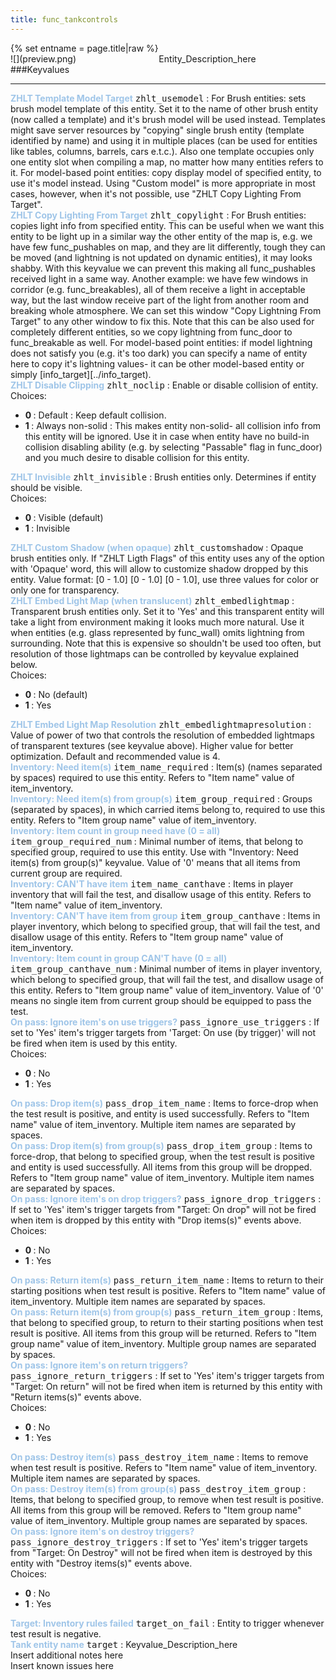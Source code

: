 ```yaml
---
title: func_tankcontrols
---
```

<div>{% set entname = page.title|raw %}</div>
<div class="container previewimg">
<div class="columns">
<div class="imagepadding column col-auto" markdown="1">![](preview.png)</div>
<div class="column entityentry" markdown="1">Entity_Description_here</div>
</div>
</div>
###Keyvalues
<hr>
<div class="entityentry" markdown="1">
<span style="color:#9fc5e8;"><b>ZHLT Template Model Target</b></span> <kbd  class="tooltip" data-tooltip="string">zhlt_usemodel</kbd> :
For Brush entities: sets brush model template of this entity. Set it to the name of other brush entity (now called a template) and it's brush model will be used instead. Templates might save server resources by "copying" single brush entity (template identified by name) and using it in multiple places (can be used for entities like tables, columns, barrels, cars e.t.c.). Also one template occupies only one entity slot when compiling a map, no matter how many entities refers to it.
For model-based point entities: copy display model of specified entity, to use it's model instead. Using "Custom model" is more appropriate in most cases, however, when it's not possible, use "ZHLT Copy Lighting From Target".
</div>
<div class="entityentry" markdown="1">
<span style="color:#9fc5e8;"><b>ZHLT Copy Lighting From Target</b></span> <kbd  class="tooltip" data-tooltip="string">zhlt_copylight</kbd> :
For Brush entities: copies light info from specified entity. This can be useful when we want this entity to be light up in a similar way the other entity of the map is, e.g. we have few func_pushables on map, and they are lit differently, tough they can be moved (and lightning is not updated on dynamic entities), it may looks shabby. With this keyvalue we can prevent this making all func_pushables received light in a same way. Another example: we have few windows in corridor (e.g. func_breakables), all of them receive a light in acceptable way, but the last window receive part of the light from another room and breaking whole atmosphere. We can set this window "Copy Lightning From Target" to any other window to fix this. Note that this can be also used for completely different entities, so we copy lightning from func_door to func_breakable as well.
For model-based point entities: if model lightning does not satisfy you (e.g. it's too dark) you can specify a name of entity here to copy it's lightning values- it can be other model-based entity or simply [info_target][../info_target).
</div>
<div class="entityentry" markdown="1">
<span style="color:#9fc5e8;"><b>ZHLT Disable Clipping</b></span> <kbd  class="tooltip" data-tooltip="choices">zhlt_noclip</kbd> :
Enable or disable collision of entity.
<div class="accordion">
<input type="checkbox" id="accordion-1" name="accordion-checkbox" hidden>
<label class="accordion-header" for="accordion-1">
<i class="icon icon-arrow-right mr-1"></i>
Choices:
</label>
<div class="accordion-body">
<ul>
<li><b>0 </b> : Default : Keep default collision.</li>
<li><b>1 </b> : Always non-solid : This makes entity non-solid- all collision info from this entity will be ignored. Use it in case when entity have no build-in collision disabling ability (e.g. by selecting "Passable" flag in func_door) and you much desire to disable collision for this entity.</li>
</ul>
</div>
</div>
</div>
<div class="entityentry" markdown="1">
<span style="color:#9fc5e8;"><b>ZHLT Invisible</b></span> <kbd  class="tooltip" data-tooltip="choices">zhlt_invisible</kbd> :
Brush entities only. Determines if entity should be visible.
<div class="accordion">
<input type="checkbox" id="accordion-2" name="accordion-checkbox" hidden>
<label class="accordion-header" for="accordion-2">
<i class="icon icon-arrow-right mr-1"></i>
Choices:
</label>
<div class="accordion-body">
<ul>
<li><b>0 </b> : Visible (default)</li>
<li><b>1 </b> : Invisible</li>
</ul>
</div>
</div>
</div>
<div class="entityentry" markdown="1">
<span style="color:#9fc5e8;"><b>ZHLT Custom Shadow (when opaque)</b></span> <kbd  class="tooltip" data-tooltip="string">zhlt_customshadow</kbd> :
Opaque brush entities only. If "ZHLT Ligth Flags" of this entity uses any of the option with 'Opaque' word, this will allow to customize shadow dropped by this entity. Value format: [0 - 1.0] [0 - 1.0] [0 - 1.0], use three values for color or only one for transparency.
</div>
<div class="entityentry" markdown="1">
<span style="color:#9fc5e8;"><b>ZHLT Embed Light Map (when translucent)</b></span> <kbd  class="tooltip" data-tooltip="choices">zhlt_embedlightmap</kbd> :
Transparent brush entities only. Set it to 'Yes' and this transparent entity will take a light from environment making it looks much more natural. Use it when entities (e.g. glass represented by func_wall) omits lightning from surrounding. Note that this is expensive so shouldn't be used too often, but resolution of those lightmaps can be controlled by keyvalue explained below.
<div class="accordion">
<input type="checkbox" id="accordion-3" name="accordion-checkbox" hidden>
<label class="accordion-header" for="accordion-3">
<i class="icon icon-arrow-right mr-1"></i>
Choices:
</label>
<div class="accordion-body">
<ul>
<li><b>0 </b> : No (default)</li>
<li><b>1 </b> : Yes</li>
</ul>
</div>
</div>
</div>
<div class="entityentry" markdown="1">
<span style="color:#9fc5e8;"><b>ZHLT Embed Light Map Resolution</b></span> <kbd  class="tooltip" data-tooltip="integer">zhlt_embedlightmapresolution</kbd> :
Value of power of two that controls the resolution of embedded lightmaps of transparent textures (see keyvalue above). Higher value for better optimization. Default and recommended value is 4.
</div>
<div class="entityentry" markdown="1">
<span style="color:#9fc5e8;"><b>Inventory: Need item(s)</b></span> <kbd  class="tooltip" data-tooltip="string">item_name_required</kbd> :
Item(s) (names separated by spaces) required to use this entity. Refers to "Item name" value of item_inventory.
</div>
<div class="entityentry" markdown="1">
<span style="color:#9fc5e8;"><b>Inventory: Need item(s) from group(s)</b></span> <kbd  class="tooltip" data-tooltip="string">item_group_required</kbd> :
Groups (separated by spaces), in which carried items belong to, required to use this entity. Refers to "Item group name" value of item_inventory.
</div>
<div class="entityentry" markdown="1">
<span style="color:#9fc5e8;"><b>Inventory: Item count in group need have (0 = all)</b></span> <kbd  class="tooltip" data-tooltip="integer">item_group_required_num</kbd> :
Minimal number of items, that belong to specified group, required to use this entity. Use with "Inventory: Need item(s) from group(s)" keyvalue. Value of '0' means that all items from current group are required.
</div>
<div class="entityentry" markdown="1">
<span style="color:#9fc5e8;"><b>Inventory: CAN'T have item</b></span> <kbd  class="tooltip" data-tooltip="string">item_name_canthave</kbd> :
Items in player inventory that will fail the test, and disallow usage of this entity. Refers to "Item name" value of item_inventory.
</div>
<div class="entityentry" markdown="1">
<span style="color:#9fc5e8;"><b>Inventory: CAN'T have item from group</b></span> <kbd  class="tooltip" data-tooltip="string">item_group_canthave</kbd> :
Items in player inventory, which belong to specified group, that will fail the test, and disallow usage of this entity. Refers to "Item group name" value of item_inventory.
</div>
<div class="entityentry" markdown="1">
<span style="color:#9fc5e8;"><b>Inventory: Item count in group CAN'T have (0 = all)</b></span> <kbd  class="tooltip" data-tooltip="integer">item_group_canthave_num</kbd> :
Minimal number of items in player inventory, which belong to specified group, that will fail the test, and disallow usage of this entity. Refers to "Item group name" value of item_inventory. Value of '0' means no single item from current group should be equipped to pass the test.
</div>
<div class="entityentry" markdown="1">
<span style="color:#9fc5e8;"><b>On pass: Ignore item's on use triggers?</b></span> <kbd  class="tooltip" data-tooltip="choices">pass_ignore_use_triggers</kbd> :
If set to 'Yes' item's trigger targets from 'Target: On use (by trigger)' will not be fired when item is used by this entity.
<div class="accordion">
<input type="checkbox" id="accordion-4" name="accordion-checkbox" hidden>
<label class="accordion-header" for="accordion-4">
<i class="icon icon-arrow-right mr-1"></i>
Choices:
</label>
<div class="accordion-body">
<ul>
<li><b>0 </b> : No</li>
<li><b>1 </b> : Yes</li>
</ul>
</div>
</div>
</div>
<div class="entityentry" markdown="1">
<span style="color:#9fc5e8;"><b>On pass: Drop item(s)</b></span> <kbd  class="tooltip" data-tooltip="string">pass_drop_item_name</kbd> :
Items to force-drop when the test result is positive, and entity is used successfully. Refers to "Item name" value of item_inventory. Multiple item names are separated by spaces.
</div>
<div class="entityentry" markdown="1">
<span style="color:#9fc5e8;"><b>On pass: Drop item(s) from group(s)</b></span> <kbd  class="tooltip" data-tooltip="string">pass_drop_item_group</kbd> :
Items to force-drop, that belong to specified group, when the test result is positive and entity is used successfully. All items from this group will be dropped. Refers to "Item group name" value of item_inventory. Multiple item names are separated by spaces.
</div>
<div class="entityentry" markdown="1">
<span style="color:#9fc5e8;"><b>On pass: Ignore item's on drop triggers?</b></span> <kbd  class="tooltip" data-tooltip="choices">pass_ignore_drop_triggers</kbd> :
If set to 'Yes' item's trigger targets from "Target: On drop" will not be fired when item is dropped by this entity with "Drop items(s)" events above.
<div class="accordion">
<input type="checkbox" id="accordion-5" name="accordion-checkbox" hidden>
<label class="accordion-header" for="accordion-5">
<i class="icon icon-arrow-right mr-1"></i>
Choices:
</label>
<div class="accordion-body">
<ul>
<li><b>0 </b> : No</li>
<li><b>1 </b> : Yes</li>
</ul>
</div>
</div>
</div>
<div class="entityentry" markdown="1">
<span style="color:#9fc5e8;"><b>On pass: Return item(s)</b></span> <kbd  class="tooltip" data-tooltip="string">pass_return_item_name</kbd> :
Items to return to their starting positions when test result is positive. Refers to "Item name" value of item_inventory. Multiple item names are separated by spaces.
</div>
<div class="entityentry" markdown="1">
<span style="color:#9fc5e8;"><b>On pass: Return item(s) from group(s)</b></span> <kbd  class="tooltip" data-tooltip="string">pass_return_item_group</kbd> :
Items, that belong to specified group, to return to their starting positions when test result is positive. All items from this group will be returned. Refers to "Item group name" value of item_inventory. Multiple group names are separated by spaces.
</div>
<div class="entityentry" markdown="1">
<span style="color:#9fc5e8;"><b>On pass: Ignore item's on return triggers?</b></span> <kbd  class="tooltip" data-tooltip="choices">pass_ignore_return_triggers</kbd> :
If set to 'Yes' item's trigger targets from "Target: On return" will not be fired when item is returned by this entity with "Return items(s)" events above.
<div class="accordion">
<input type="checkbox" id="accordion-6" name="accordion-checkbox" hidden>
<label class="accordion-header" for="accordion-6">
<i class="icon icon-arrow-right mr-1"></i>
Choices:
</label>
<div class="accordion-body">
<ul>
<li><b>0 </b> : No</li>
<li><b>1 </b> : Yes</li>
</ul>
</div>
</div>
</div>
<div class="entityentry" markdown="1">
<span style="color:#9fc5e8;"><b>On pass: Destroy item(s)</b></span> <kbd  class="tooltip" data-tooltip="string">pass_destroy_item_name</kbd> :
Items to remove when test result is positive. Refers to "Item name" value of item_inventory. Multiple item names are separated by spaces.
</div>
<div class="entityentry" markdown="1">
<span style="color:#9fc5e8;"><b>On pass: Destroy item(s) from group(s)</b></span> <kbd  class="tooltip" data-tooltip="string">pass_destroy_item_group</kbd> :
Items, that belong to specified group, to remove when test result is positive. All items from this group will be removed. Refers to "Item group name" value of item_inventory. Multiple group names are separated by spaces.
</div>
<div class="entityentry" markdown="1">
<span style="color:#9fc5e8;"><b>On pass: Ignore item's on destroy triggers?</b></span> <kbd  class="tooltip" data-tooltip="choices">pass_ignore_destroy_triggers</kbd> :
If set to 'Yes' item's trigger targets from "Target: On Destroy" will not be fired when item is destroyed by this entity with "Destroy items(s)" events above.
<div class="accordion">
<input type="checkbox" id="accordion-7" name="accordion-checkbox" hidden>
<label class="accordion-header" for="accordion-7">
<i class="icon icon-arrow-right mr-1"></i>
Choices:
</label>
<div class="accordion-body">
<ul>
<li><b>0 </b> : No</li>
<li><b>1 </b> : Yes</li>
</ul>
</div>
</div>
</div>
<div class="entityentry" markdown="1">
<span style="color:#9fc5e8;"><b>Target: Inventory rules failed</b></span> <kbd  class="tooltip" data-tooltip="string">target_on_fail</kbd> :
Entity to trigger whenever test result is negative.
</div>
<div class="entityentry" markdown="1">
<span style="color:#9fc5e8;"><b>Tank entity name</b></span> <kbd  class="tooltip" data-tooltip="target_destination">target</kbd> :
Keyvalue_Description_here
</div>
<div class="notices blue">Insert additional notes here</div>
<div class="notices red">Insert known issues here</div>
